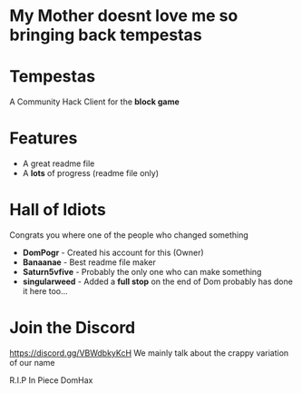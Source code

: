 # My Mother doesnt love me so bringing back tempestas

# Tempestas

A Community Hack Client for the **block game**

# Features
- A great readme file
- A **lots** of progress (readme file only)

# Hall of Idiots
Congrats you where one of the people who changed something

- **DomPogr** - Created his account for this (Owner)
- **Banaanae** - Best readme file maker
- **Saturn5vfive** - Probably the only one who can make something
- **singularweed** - Added a **full stop** on the end of Dom probably has done it here too...

# Join the Discord
https://discord.gg/VBWdbkyKcH
We mainly talk about the crappy variation of our name

R.I.P In Piece DomHax
